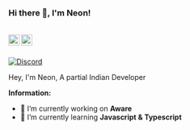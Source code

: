 ### Hi there 👋, I'm Neon!

<br/>
<a href="https://discord.com/users/1028360603204587562" target="_blank" >
    <img align ="left" alt="Xeno's Discord" width="22px" src ="https://cdn.jsdelivr.net/npm/simple-icons@v3/icons/discord.svg" />
  </a>
  <a href="https://github.com/Xenofic" target="_blank">
    <img align ="left" alt="Xeno's Github " width="22px" src ="https://cdn.jsdelivr.net/npm/simple-icons@v3/icons/github.svg" />
  </a>

![]()

<br/>

<!-- ![Discord](https://discord.c99.nl/widget/theme-3/836471571786104873.png) -->
<a href="https://discord.com/users/1028360603204587562">
<img src="https://discord.c99.nl/widget/theme-3/1028360603204587562.png" alt="Discord"/>
</a>

Hey, I'm Neon, A partial Indian Developer

 **Information:**

- 🔭 I’m currently working on  **Aware**
- 🌱 I’m currently learning  **Javascript & Typescript**
